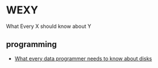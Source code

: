 WEXY
====

What Every X should know about Y

programming
--------------

- [What every data programmer needs to know about disks](http://www.slideshare.net/iammutex/what-every-data-programmer-needs-to-know-about-disks)
